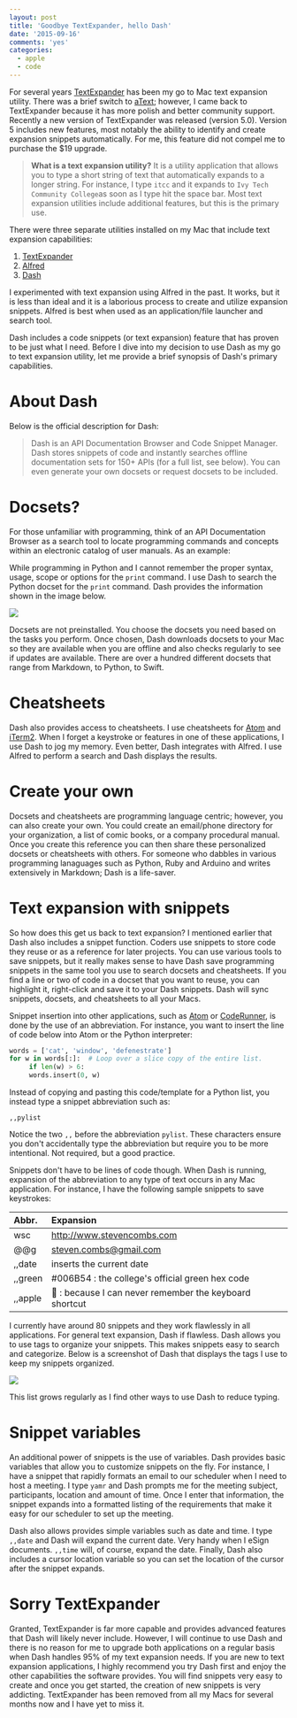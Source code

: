 ```yaml
---
layout: post
title: 'Goodbye TextExpander, hello Dash'
date: '2015-09-16'
comments: 'yes'
categories:
  - apple
  - code
---
```


For several years [TextExpander](https://smilesoftware.com/TextExpander/) has been my go to Mac text expansion utility. There was a brief switch to [aText](https://itunes.apple.com/us/app/atext/id488566438?mt=12&uo=4&at=10l9vL); however, I came back to TextExpander because it has more polish and better community support. Recently a new version of TextExpander was released (version 5.0). Version 5 includes new features, most notably the ability to identify and create expansion snippets automatically. For me, this feature did not compel me to purchase the $19 upgrade.

> **What is a text expansion utility?** It is a utility application that allows you to type a short string of text that automatically expands to a longer string. For instance, I type `itcc` and it expands to `Ivy Tech Community College`as soon as I type hit the space bar. Most text expansion utilities include additional features, but this is the primary use.

There were three separate utilities installed on my Mac that include text expansion capabilities:

1. [TextExpander](https://smilesoftware.com/TextExpander/)
2. [Alfred](https://itunes.apple.com/us/app/alfred/id405843582?mt=12&uo=4&at=10l9vL)
3. [Dash](https://itunes.apple.com/us/app/dash-3-api-docs-snippets./id449589707?mt=12&uo=4&at=10l9vL)

I experimented with text expansion using Alfred in the past. It works, but it is less than ideal and it is a laborious process to create and utilize expansion snippets. Alfred is best when used as an application/file launcher and search tool.

Dash includes a code snippets (or text expansion) feature that has proven to be just what I need. Before I dive into my decision to use Dash as my go to text expansion utility, let me provide a brief synopsis of Dash's primary capabilities.

# About Dash

Below is the official description for Dash:

> Dash is an API Documentation Browser and Code Snippet Manager. Dash stores snippets of code and instantly searches offline documentation sets for 150+ APIs (for a full list, see below). You can even generate your own docsets or request docsets to be included.

# Docsets?

For those unfamiliar with programming, think of an API Documentation Browser as a search tool to locate programming commands and concepts within an electronic catalog of user manuals. As an example:

While programming in Python and I cannot remember the proper syntax, usage, scope or options for the `print` command. I use Dash to search the Python docset for the `print` command. Dash provides the information shown in the image below.

![](http://www.stevencombs.com/images/posts/2015-09-16-goodbye-textexpander-hello-dash/python-print-example.png)

Docsets are not preinstalled. You choose the docsets you need based on the tasks you perform. Once chosen, Dash downloads docsets to your Mac so they are available when you are offline and also checks regularly to see if updates are available. There are over a hundred different docsets that range from Markdown, to Python, to Swift.

# Cheatsheets

Dash also provides access to cheatsheets. I use cheatsheets for [Atom](http://www.atom.io) and [iTerm2](https://www.iterm2.com/downloads.html). When I forget a keystroke or features in one of these applications, I use Dash to jog my memory. Even better, Dash integrates with Alfred. I use Alfred to perform a search and Dash displays the results.

# Create your own

Docsets and cheatsheets are programming language centric; however, you can also create your own. You could create an email/phone directory for your organization, a list of comic books, or a company procedural manual. Once you create this reference you can then share these personalized docsets or cheatsheets with others. For someone who dabbles in various programming lanaguages such as Python, Ruby and Arduino and writes extensively in Markdown; Dash is a life-saver.

# Text expansion with snippets

So how does this get us back to text expansion? I mentioned earlier that Dash also includes a snippet function. Coders use snippets to store code they reuse or as a reference for later projects. You can use various tools to save snippets, but it really makes sense to have Dash save programming snippets in the same tool you use to search docsets and cheatsheets. If you find a line or two of code in a docset that you want to reuse, you can highlight it, right-click and save it to your Dash snippets. Dash will sync snippets, docsets, and cheatsheets to all your Macs.

Snippet insertion into other applications, such as [Atom](http://www.atom.io) or [CodeRunner](https://itunes.apple.com/us/app/coderunner/id433335799?mt=12&uo=4&at=10l9vL), is done by the use of an abbreviation. For instance, you want to insert the line of code below into Atom or the Python interpreter:

``` Python
words = ['cat', 'window', 'defenestrate']
for w in words[:]:  # Loop over a slice copy of the entire list.
     if len(w) > 6:
     words.insert(0, w)
```

Instead of copying and pasting this code/template for a Python list, you instead type a snippet abbreviation such as:

`,,pylist`

Notice the two `,,` before the abbreviation `pylist`. These characters ensure you don't accidentally type the abbreviation but require you to be more intentional. Not required, but a good practice.

Snippets don't have to be lines of code though. When Dash is running, expansion of the abbreviation to any type of text occurs in any Mac application. For instance, I have the following sample snippets to save keystrokes:

| Abbr.   | Expansion                                              |
|:--------|:-------------------------------------------------------|
| wsc     | <http://www.stevencombs.com>                           |
| @@g     | <steven.combs@gmail.com>                               |
| ,,date  | inserts the current date                               |
| ,,green | #006B54 : the college's official green hex code        |
| ,,apple |  : because I can never remember the keyboard shortcut |

</p>I currently have around 80 snippets and they work flawlessly in all applications. For general text expansion, Dash if flawless. Dash allows you to use tags to organize your snippets. This makes snippets easy to search and categorize. Below is a screenshot of Dash that displays the tags I use to keep my snippets organized. 

![](http://www.stevencombs.com/images/posts/2015-09-16-goodbye-textexpander-hello-dash/snippet-tags.png)

This list grows regularly as I find other ways to use Dash to reduce typing.

# Snippet variables

An additional power of snippets is the use of variables. Dash provides basic variables that allow you to customize snippets on the fly. For instance, I have a snippet that rapidly formats an email to our scheduler when I need to host a meeting. I type `yamr` and Dash prompts me for the meeting subject, participants, location and amount of time. Once I enter that information, the snippet expands into a formatted listing of the requirements that make it easy for our scheduler to set up the meeting.

Dash also allows provides simple variables such as date and time. I type `,,date` and Dash will expand the current date. Very handy when I eSign documents. `,,time` will, of course, expand the date. Finally, Dash also includes a cursor location variable so you can set the location of the cursor after the snippet expands.

# Sorry TextExpander

Granted, TextExpander is far more capable and provides advanced features that Dash will likely never include. However, I will continue to use Dash and there is no reason for me to upgrade both applications on a regular basis when Dash handles 95% of my text expansion needs. If you are new to text expansion applications, I highly recommend you try Dash first and enjoy the other capabilities the software provides. You will find snippets very easy to create and once you get started, the creation of new snippets is very addicting. TextExpander has been removed from all my Macs for several months now and I have yet to miss it.